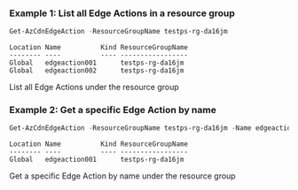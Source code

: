 ### Example 1: List all Edge Actions in a resource group
```powershell
Get-AzCdnEdgeAction -ResourceGroupName testps-rg-da16jm
```

```output
Location Name          Kind ResourceGroupName
-------- ----          ---- -----------------
Global   edgeaction001      testps-rg-da16jm
Global   edgeaction002      testps-rg-da16jm
```

List all Edge Actions under the resource group

### Example 2: Get a specific Edge Action by name
```powershell
Get-AzCdnEdgeAction -ResourceGroupName testps-rg-da16jm -Name edgeaction001
```

```output
Location Name          Kind ResourceGroupName
-------- ----          ---- -----------------
Global   edgeaction001      testps-rg-da16jm
```

Get a specific Edge Action by name under the resource group

